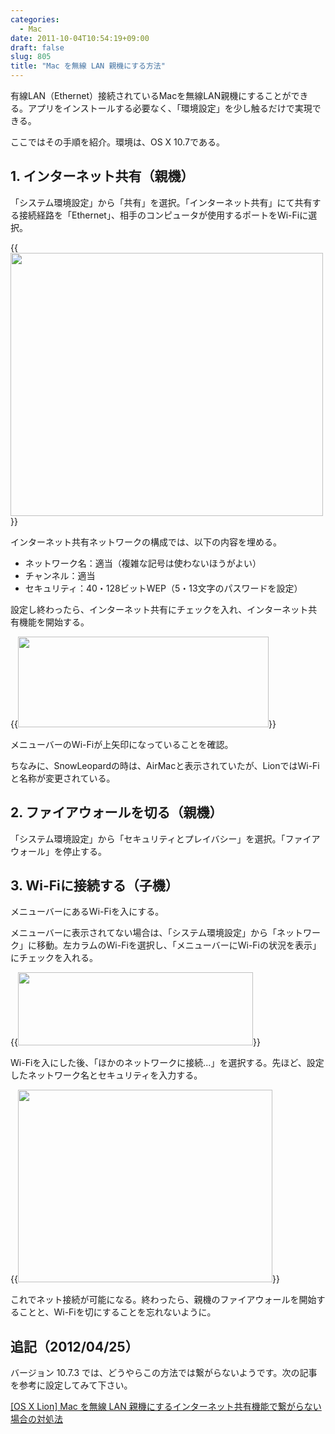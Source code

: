 ```yaml
---
categories:
  - Mac
date: 2011-10-04T10:54:19+09:00
draft: false
slug: 805
title: "Mac を無線 LAN 親機にする方法"
---
```


有線LAN（Ethernet）接続されているMacを無線LAN親機にすることができる。アプリをインストールする必要なく、「環境設定」を少し触るだけで実現できる。

ここではその手順を紹介。環境は、OS X 10.7である。

## 1. インターネット共有（親機）

「システム環境設定」から「共有」を選択。「インターネット共有」にて共有する接続経路を「Ethernet」、相手のコンピュータが使用するポートをWi-Fiに選択。

{{<img alt="" src="/images/2011/10/0805_1.jpg" width="500" height="421">}}

インターネット共有ネットワークの構成では、以下の内容を埋める。

* ネットワーク名：適当（複雑な記号は使わないほうがよい）
* チャンネル：適当
* セキュリティ：40・128ビットWEP（5・13文字のパスワードを設定）

設定し終わったら、インターネット共有にチェックを入れ、インターネット共有機能を開始する。

{{<img alt="" src="/images/2011/10/0805_2.jpg" width="401" height="145">}}

メニューバーのWi-Fiが上矢印になっていることを確認。

ちなみに、SnowLeopardの時は、AirMacと表示されていたが、LionではWi-Fiと名称が変更されている。

## 2. ファイアウォールを切る（親機）

「システム環境設定」から「セキュリティとプレイバシー」を選択。「ファイアウォール」を停止する。

## 3. Wi-Fiに接続する（子機）

メニューバーにあるWi-Fiを入にする。

メニューバーに表示されてない場合は、「システム環境設定」から「ネットワーク」に移動。左カラムのWi-Fiを選択し、「メニューバーにWi-Fiの状況を表示」にチェックを入れる。

{{<img alt="" src="/images/2011/10/0805_3.png" width="376" height="117">}}

Wi-Fiを入にした後、「ほかのネットワークに接続...」を選択する。先ほど、設定したネットワーク名とセキュリティを入力する。

{{<img alt="" src="/images/2011/10/0805_4.png" width="407" height="308">}}

これでネット接続が可能になる。終わったら、親機のファイアウォールを開始することと、Wi-Fiを切にすることを忘れないように。

## 追記（2012/04/25）

バージョン 10.7.3 では、どうやらこの方法では繋がらないようです。次の記事を参考に設定してみて下さい。

[[OS X Lion] Mac を無線 LAN 親機にするインターネット共有機能で繋がらない場合の対処法](http://rakuishi.com/archives/3516/)
